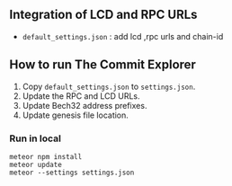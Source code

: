 

## Integration of LCD and RPC URLs
- `default_settings.json` : add lcd ,rpc urls and chain-id

## How to run The Commit Explorer

1. Copy `default_settings.json` to `settings.json`.
2. Update the RPC and LCD URLs.
3. Update Bech32 address prefixes.
4. Update genesis file location.

### Run in local

```
meteor npm install
meteor update
meteor --settings settings.json
```

